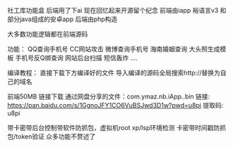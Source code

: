 社工库功能盒 后端用了下ai 现在回忆起来开源留个纪念
前端由iapp 裕语言v3 和部分java组成的安卓app 后端由php构造

大多数功能逻辑都在前端源码

功能：
QQ查询手机号
CC网站攻击
微博查询手机号
海南婚姻查询
大头照生成模板
手机号反Q绑查询
网站后台扫描
短信轰炸
....


编译教程：
直接下载下方编译好的文件
导入编译的源码全局搜索http://替换为自己的域名

前端50MB 链接下载
通过网盘分享的文件：com.ymaz.nb.iApp..bin
链接: https://pan.baidu.com/s/1GgnoJFY1CO6VuBSJwd3D1w?pwd=u8pi 提取码: u8pi

带卡密带后台控制带软件防抓包，虚拟机root xp/lsp环境检测
卡密带时间戳防抓包/token验证
众多功能不赘述了
